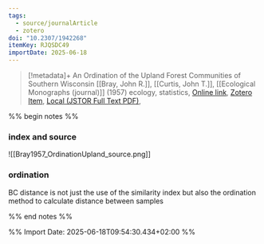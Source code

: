 ```yaml
---
tags:
  - source/journalArticle
  - zotero
doi: "10.2307/1942268"
itemKey: RJQSDC49
importDate: 2025-06-18
---
```

>[!metadata]+
> An Ordination of the Upland Forest Communities of Southern Wisconsin
> [[Bray, John R.]], [[Curtis, John T.]], 
> [[Ecological Monographs (journal)]] (1957)
> ecology, statistics, 
> [Online link](https://www.jstor.org/stable/1942268), [Zotero Item](zotero://select/library/items/RJQSDC49), [Local (JSTOR Full Text PDF)](file://C:/Users/aburg/Documents/references/zotero/storage/Y98XEE55/Bray1957_OrdinationUpland.pdf), 

%% begin notes %%
### index and source
![[Bray1957_OrdinationUpland_source.png]]
### ordination
BC distance is not just the use of the similarity index but also the ordination method to calculate distance between samples

%% end notes %%

%% Import Date: 2025-06-18T09:54:30.434+02:00 %%
